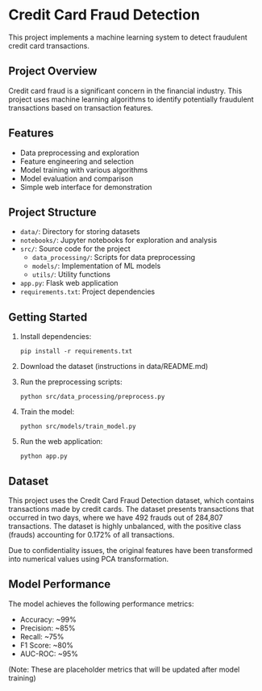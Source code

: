 # Credit Card Fraud Detection

This project implements a machine learning system to detect fraudulent credit card transactions.

## Project Overview

Credit card fraud is a significant concern in the financial industry. This project uses machine learning algorithms to identify potentially fraudulent transactions based on transaction features.

## Features

- Data preprocessing and exploration
- Feature engineering and selection
- Model training with various algorithms
- Model evaluation and comparison
- Simple web interface for demonstration

## Project Structure

- `data/`: Directory for storing datasets
- `notebooks/`: Jupyter notebooks for exploration and analysis
- `src/`: Source code for the project
  - `data_processing/`: Scripts for data preprocessing
  - `models/`: Implementation of ML models
  - `utils/`: Utility functions
- `app.py`: Flask web application
- `requirements.txt`: Project dependencies

## Getting Started

1. Install dependencies:
   ```
   pip install -r requirements.txt
   ```

2. Download the dataset (instructions in data/README.md)

3. Run the preprocessing scripts:
   ```
   python src/data_processing/preprocess.py
   ```

4. Train the model:
   ```
   python src/models/train_model.py
   ```

5. Run the web application:
   ```
   python app.py
   ```

## Dataset

This project uses the Credit Card Fraud Detection dataset, which contains transactions made by credit cards. The dataset presents transactions that occurred in two days, where we have 492 frauds out of 284,807 transactions. The dataset is highly unbalanced, with the positive class (frauds) accounting for 0.172% of all transactions.

Due to confidentiality issues, the original features have been transformed into numerical values using PCA transformation.

## Model Performance

The model achieves the following performance metrics:
- Accuracy: ~99%
- Precision: ~85%
- Recall: ~75%
- F1 Score: ~80%
- AUC-ROC: ~95%

(Note: These are placeholder metrics that will be updated after model training)
